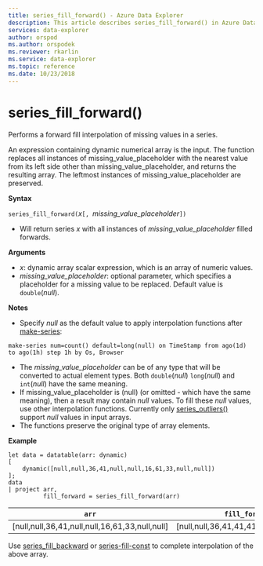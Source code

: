 ```yaml
---
title: series_fill_forward() - Azure Data Explorer
description: This article describes series_fill_forward() in Azure Data Explorer.
services: data-explorer
author: orspod
ms.author: orspodek
ms.reviewer: rkarlin
ms.service: data-explorer
ms.topic: reference
ms.date: 10/23/2018
---
```

# series_fill_forward()

Performs a forward fill interpolation of missing values in a series.

An expression containing dynamic numerical array is the input. The function replaces all instances of missing_value_placeholder with the nearest value from its left side other than missing_value_placeholder, and returns the resulting array. The leftmost instances of missing_value_placeholder are preserved.

**Syntax**

`series_fill_forward(`*x*`[, `*missing_value_placeholder*`])`
* Will return series *x* with all instances of *missing_value_placeholder* filled forwards.

**Arguments**

* *x*: dynamic array scalar expression, which is an array of numeric values. 
* *missing_value_placeholder*: optional parameter, which specifies a placeholder for a missing value to be replaced. Default value is `double`(*null*).

**Notes**

* Specify *null* as the default value to apply interpolation functions after [make-series](make-seriesoperator.md): 

<!-- csl: https://help.kusto.windows.net:443/Samples -->
```kusto
make-series num=count() default=long(null) on TimeStamp from ago(1d) to ago(1h) step 1h by Os, Browser
```

* The *missing_value_placeholder* can be of any type that will be converted to actual element types. Both `double`(*null*) `long`(*null*) and `int`(*null*) have the same meaning.
* If missing_value_placeholder is (null) (or omitted - which have the same meaning), then a result may contain *null* values. To fill these *null* values, use other interpolation functions. Currently only [series_outliers()](series-outliersfunction.md) support *null* values in input arrays.
* The functions preserve the original type of array elements.

**Example**

<!-- csl: https://help.kusto.windows.net:443/Samples -->
```kusto
let data = datatable(arr: dynamic)
[
    dynamic([null,null,36,41,null,null,16,61,33,null,null])   
];
data 
| project arr, 
          fill_forward = series_fill_forward(arr)  

```

|`arr`|`fill_forward`|
|---|---|
|[null,null,36,41,null,null,16,61,33,null,null]|[null,null,36,41,41,41,16,61,33,33,33]|
   
Use [series_fill_backward](series-fill-backwardfunction.md) or [series-fill-const](series-fill-constfunction.md) to complete interpolation of the above array.
